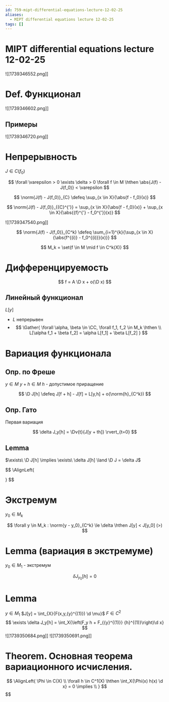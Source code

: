 ```yaml
---
id: 759-mipt-differential-equations-lecture-12-02-25
aliases:
  - MIPT differential equations lecture 12-02-25
tags: []
---
```

# MIPT differential equations lecture 12-02-25

![[1739346552.png]]

# Def. Функционал

![[1739346602.png]]

## Примеры

![[1739346720.png]]

# Непрерывность

$J \in C(f_0)$

$$
\forall \varepsilon > 0 \exists \delta > 0 \forall f \in M \hthen
\abs{J(f) - J(f_0)} < \varepsilon
$$

$$
\norm{J(f) - J(f_0)}_{C} \defeq \sup_{x \in X}{\abs{f - f_0}(x)}
$$

$$
\norm{J(f) - J(f_0)}_{{C}^{'}} = \sup_{x \in X}{\abs{f - f_0}(x)} + \sup_{x \in X}{\abs{{f}^{'} - f_0^{'}}(x)}
$$

![[1739347540.png]]

$$
\norm{J(f) - J(f_0)}_{C^k} \defeq \sum_{i=1}^{k}{\sup_{x \in X}{\abs{f^{(i)} - f_0^{(i)}}(x)}}
$$

$$
M_k = \set{f \in M \mid f \in C^k(X)}
$$

# Дифференцируемость

$$
f = A \D x + o(\D x)
$$

## Линейный функционал

$L[y]$

- $L$ непрерывен
- $$
  \Gather{
  \forall \alpha, \beta \in \CC, \forall f_1, f_2 \in M_k \hthen \\
  L[\alpha f_1 + \beta f_2] = \alpha L[f_1] + \beta L[f_2]
  }
  $$

# Вариация функционала

## Опр. по Фреше

$y \in M$
$y + h \in M$
$h$ - допустимое приращение

$$
\D J[h] \defeq J[f + h] - J[f] = L[y,h] + o(\norm{h}_{C^k})
$$

## Опр. Гато

Первая вариация

$$
\delta J_y[h] = \Dv{t}{J[y + th]} \rvert_{t=0}
$$

## Lemma

$\exists\ \D J[h] \implies \exists\ \delta J[h] \land \D J = \delta J$

$$
\AlignLeft{

}
$$

# Экстремум

$y_0 \in M_k$

$$
\forall y \in M_k : \norm{y - y_0}_{C^k} \le \delta \hthen
J[y] < J[y_0] (>)
$$

# Lemma (вариация в экстремуме)

$y_0 \in M_1$ - экстремум

$$
\delta J_{y_0}[h] = 0
$$

# Lemma
$y \in M_1$
$J[y] = \int_{X}{F(x,y,{y}^{(1)}) \d \mu}$
$F \in C^2$
 $$
\exists \delta J_y[h] = \int_X{\left(F_y h + F_{{y}^{(1)}} {h}^{(1)}\right)\d x}
$$
![[1739350684.png]]
![[1739350691.png]]

# Theorem. Основная теорема вариационного исчисления.
$$
\AlignLeft{
\Phi \in C(X) \\
\forall h \in C^1(X) \hthen
\int_X{\Phi(x) h(x) \d x} = 0 \implies \\
}
$$
$$
